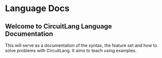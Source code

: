 # Language Docs
## Welcome to CircuitLang Language Documentation

This will serve as a documentation of the syntax, the feature set and how to solve problems with CircuitLang. It aims to teach using examples.
